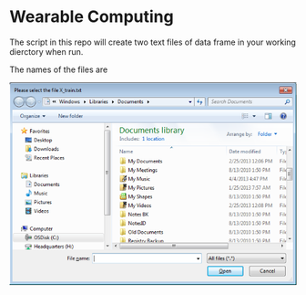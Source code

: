 Wearable Computing
==================

The script in this repo will create two text files of data frame in your working dierctory when run.

The names of the files are 

![alt tag](https://raw.githubusercontent.com/reevaedd/WearableComputing/master/FileBrowser.png "File browser opened by the script. Please select the file specified")
